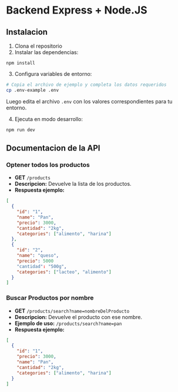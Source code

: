 # Backend Express + Node.JS

## Instalacion

1. Clona el repositorio
2. Instalar las dependencias:

```shell
npm install
```

3. Configura variables de entorno:

```bash
# Copia el archivo de ejemplo y completa los datos requeridos
cp .env-example .env
```

Luego edita el archivo `.env` con los valores correspondientes para tu entorno.

4. Ejecuta en modo desarrollo:

```bash
npm run dev
```

## Documentacion de la API

### Optener todos los productos

- **GET** `/products`
- **Descripcion:** Devuelve la lista de los productos.
- **Respuesta ejemplo:**

```json
[
  {
    "id": "1",
    "name": "Pan",
    "precio": 3000,
    "cantidad": "2kg",
    "categories": ["alimento", "harina"]
  },
  {
    "id": "2",
    "name": "queso",
    "precio": 5000
    "cantidad": "500g",
    "categories": ["lacteo", "alimento"]
  }
]
```

### Buscar Productos por nombre

- **GET** `/products/search?name=nombreDelProducto`
- **Descripcion:** Devuelve el producto con ese nombre.
- **Ejemplo de uso:** `/products/search?name=pan`
- **Respuesta ejemplo:**

```json
[
  {
    "id": "1",
    "precio": 3000,
    "name": "Pan",
    "cantidad": "2kg",
    "categories": ["alimento", "harina"]
  }
]
```
